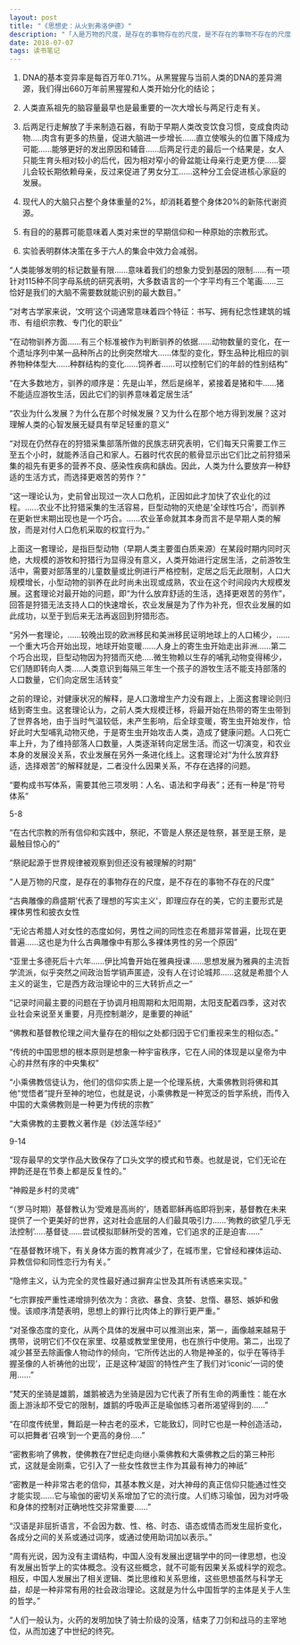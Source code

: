 ```yaml
---
layout: post
title: "《思想史：从火到弗洛伊德》"
description: "「人是万物的尺度，是存在的事物存在的尺度，是不存在的事物不存在的尺度」"
date: 2018-07-07
tags: 读书笔记
---
```

1. DNA的基本变异率是每百万年0.71%。从黑猩猩与当前人类的DNA的差异溯源，我们得出660万年前黑猩猩和人类开始分化的结论；

2. 人类直系祖先的脑容量最早也是最重要的一次大增长与两足行走有关。

3. 后两足行走解放了手来制造石器，有助于早期人类改变饮食习惯，变成食肉动物.....肉含有更多的热量，促进大脑进一步增长......直立使喉头的位置下降成为可能......能够更好的发出原因和辅音......后两足行走的最后一个结果是，女人只能生育头相对较小的后代，因为相对窄小的骨盆能让母亲行走更方便......婴儿会较长期依赖母亲，反过来促进了男女分工......这种分工会促进核心家庭的发展。

4. 现代人的大脑只占整个身体重量的2%，却消耗着整个身体20%的新陈代谢资源。

5. 有目的的墓葬可能意味着人类对来世的早期信仰和一种原始的宗教形式。

6. 实验表明群体决策在多于六人的集会中效力会减弱。

“人类能够发明的标记数量有限......意味着我们的想象力受到基因的限制......有一项针对115种不同字母系统的研究表明，大多数语言的一个字平均有三个笔画......三恰好是我们的大脑不需要数就能识别的最大数目。”

“对考古学家来说，‘文明’这个词通常意味着四个特征：书写、拥有纪念性建筑的城市、有组织宗教、专门化的职业”

“在动物驯养方面......有三个标准被作为判断驯养的依据......动物数量的变化，在一个遗址序列中某一品种所占的比例突然增大......体型的变化，野生品种比相应的驯养物种体型大......种群结构的变化......饲养者......可以控制它们的年龄的性别结构”

“在大多数地方，驯养的顺序是：先是山羊，然后是绵羊，紧接着是猪和牛......猪不能适应游牧生活，因此它们的驯养意味着定居生活”

“农业为什么发展？为什么在那个时候发展？又为什么在那个地方得到发展？这对理解人类的心智发展无疑具有举足轻重的意义”

“对现在仍然存在的狩猎采集部落所做的民族志研究表明，它们每天只需要工作三至五个小时，就能养活自己和家人。石器时代农民的骸骨显示出它们比之前狩猎采集的祖先有更多的营养不良、感染性疾病和龋齿。因此，人类为什么要放弃一种舒适的生活方式，而选择更艰苦的劳作？”

“这一理论认为，史前曾出现过一次人口危机，正因如此才加快了农业化的过程。......农业不比狩猎采集的生活容易，巨型动物的灭绝是'全球性巧合'，而驯养在更新世末期出现也是一个巧合。......农业革命就其本身而言不是早期人类的解放，而是对付人口危机采取的权宜行为。”

上面这一套理论，是指巨型动物（早期人类主要蛋白质来源）在某段时期内同时灭绝，大规模的游牧和狩猎行为显得没有意义，人类开始进行定居生活，之前游牧生活中，需要对部落里的儿童数量或比例进行严格控制，定居之后无此限制，人口大规模增长，小型动物的驯养在此时尚未出现或成熟，农业在这个时间段内大规模发展。这套理论对最开始的问题，即“为什么放弃舒适的生活，选择更艰苦的劳作”，回答是狩猎无法支持人口的快速增长，农业发展是为了作为补充，但农业发展的如此成功，以至于到后来无法再返回到狩猎形态。

“另外一套理论，......较晚出现的欧洲移民和美洲移民证明地球上的人口稀少，......一个重大巧合开始出现，地球开始变暖......人身上的寄生虫开始走出非洲......第二个巧合出现，巨型动物因为狩猎而灭绝.....微生物赖以生存的哺乳动物变得稀少，它们随即转向人类.....人类意识到每隔三年生一个孩子的游牧生活不能支持部落的人口数量，它们向定居生活转变”

之前的理论，对健康状况的解释，是人口激增生产力没有跟上，上面这套理论则归结到寄生虫。这套理论认为，之前人类大规模迁移，将最开始在热带的寄生虫带到了世界各地，由于当时气温较低，未产生影响，后全球变暖，寄生虫开始发作，恰好此时大型哺乳动物灭绝，于是寄生虫开始攻击人类，造成了健康问题。人口死亡率上升，为了维持部落人口数量，人类逐渐转向定居生活。而这一切演变，和农业本身的发展没关系，农业发展在另外一条进化线上。这套理论对“为什么放弃舒适，选择艰苦”的解释就是，二者没什么因果关系，不存在选择的问题。

“要构成书写体系，需要其他三项发明：人名、语法和字母表”；还有一种是“符号体系”


5-8

“在古代宗教的所有信仰和实践中，祭祀，不管是人祭还是牲祭，甚至是王祭，是最触目惊心的”

“祭祀起源于世界规律被观察到但还没有被理解的时期”

“人是万物的尺度，是存在的事物存在的尺度，是不存在的事物不存在的尺度”

“古典雕像的鼎盛期'代表了理想的写实主义'，即理应存在的美，它的主要形式是裸体男性和披衣女性

“无论古希腊人对女性的态度如何，男性之间的同性恋在希腊非常普遍，比现在更普遍......这也是为什么古典雕像中有那么多裸体男性的另一个原因”

“亚里士多德死后十六年......伊比鸠鲁开始在雅典授课......思想发展为雅典的主流哲学流派，似乎突然之间政治哲学销声匿迹，没有人在讨论城邦......这就是希腊个人主义的诞生，它是西方政治理论中的三大转折点之一“

”记录时间最主要的问题在于协调月相周期和太阳周期，太阳支配着四季，这对农业社会来说至关重要，月亮控制潮汐，是重要的神祇”

“佛教和基督教伦理之间大量存在的相似之处都归因于它们重视来生的相似态。”

“传统的中国思想的根本原则是想象一种宇宙秩序，它在人间的体现是以皇帝为中心的井然有序的中央集权”

“小乘佛教信徒认为，他们的信仰实质上是一个伦理系统，大乘佛教则将佛和其他“觉悟者”提升至神的地位，也就是说，小乘佛教是一种宽泛的哲学系统，而传入中国的大乘佛教则是一种更为传统的宗教”

“大乘佛教的主要教义著作是《妙法莲华经》”


9-14

“现存最早的文学作品大致保存了口头文学的模式和节奏。也就是说，它们无论在押韵还是在节奏上都是反复性的。”

“神殿是乡村的灵魂”

“（罗马时期）基督教认为‘受难是高尚的’，随着耶稣再临即将到来，基督教在未来提供了一个更美好的世界，这对社会底层的人们最具吸引力......‘殉教的欲望几乎无法控制’.....基督徒......尝试模拟耶稣所受的苦难，它们追求的正是迫害......”

“在基督教环境下，有关身体方面的教育减少了，在城市里，它曾经和裸体运动、异教信仰和同性恋行为有关。”

“隐修主义，认为完全的灵性最好通过摒弃尘世及其所有诱惑来实现。”

“七宗罪按严重性递增排列依次为：贪欲、暴食、贪婪、怠惰、暴怒、嫉妒和傲慢。该顺序清楚表明，思想上的罪行比肉体上的罪行更严重。”

“对圣像态度的变化，从两个具体的发展中可以推测出来，第一，画像越来越易于携带，说明它们不仅在家里、坟墓或教堂里使用，也在旅行中使用。第二，出现了减少甚至去除画像人物动作的倾向，‘它所传达出的人物是神圣的，似乎在等待手握圣像的人祈祷他的出现’，正是这种‘凝固’的特性产生了我们对‘iconic’一词的使用......”

“梵天的坐骑是雄鹅，雄鹅被选为坐骑是因为它代表了所有生命的两重性：能在水面上游泳却不受它的限制，雄鹅的呼吸声正是瑜伽练习者所渴望得到的......”

“在印度传统里，舞蹈是一种古老的巫术，它能致幻，同时它也是一种创造活动，可以把舞者‘召唤’到一个更高的身份.....”

“密教影响了佛教，使佛教在7世纪走向继小乘佛教和大乘佛教之后的第三种形式，这就是金刚乘，它引入了一些女性救世主作为其最有神力的神祇”

“密教是一种非常古老的信仰，其基本教义是，对大神母的真正信仰只能通过性交才能实现......它与瑜伽的密切关系增加了它的流行度。人们练习瑜伽，因为对呼吸和身体的控制对正确地性交非常重要......”

“汉语是非屈折语言，不会因为数、性、格、时态、语态或情态而发生屈折变化，各成分之间的关系或通过词序，或通过使用助词加以表示。”

“周有光说，因为没有主谓结构，中国人没有发展出逻辑学中的同一律思想，也没有发展出哲学上的实体概念。没有这些概念，就不可能有因果关系或科学的观念。相反，中国人发展出了相关逻辑、类比思维和关系思维，这些思想虽然与科学无益，却是一种非常有用的社会政治理论。这就是为什么中国哲学的主体是关于人生的哲学。”

“人们一般认为，火药的发明加快了骑士阶级的没落，结束了刀剑和战马的主宰地位，从而加速了中世纪的终究。
